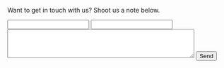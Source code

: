 Want to get in touch with us? Shoot us a note below.

<form id="contact-form" action="https://formspree.io/breakingespanol@gmail.com"
      method="POST">
    <input type="text" name="name">
    <input type="email" name="_replyto">
		<textarea rows="4" cols="50" name="comment" form="contact-form"></textarea>
    <input type="submit" value="Send">
</form>
